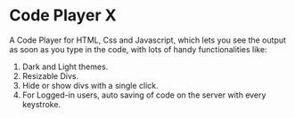 # Code Player X

A Code Player for HTML, Css and Javascript, which lets you see the output as soon as you type in the code, with lots of handy functionalities like:

1) Dark and Light themes.
2) Resizable Divs.
3) Hide or show divs with a single click.
4) For Logged-in users, auto saving of code on the server with every keystroke.
